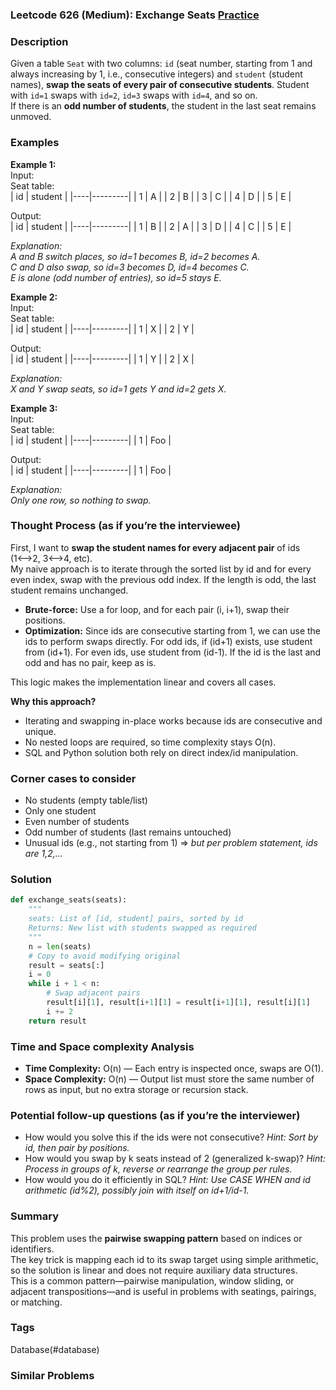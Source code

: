 ### Leetcode 626 (Medium): Exchange Seats [Practice](https://leetcode.com/problems/exchange-seats)

### Description  
Given a table `Seat` with two columns: `id` (seat number, starting from 1 and always increasing by 1, i.e., consecutive integers) and `student` (student names), **swap the seats of every pair of consecutive students**. Student with `id=1` swaps with `id=2`, `id=3` swaps with `id=4`, and so on.  
If there is an **odd number of students**, the student in the last seat remains unmoved.

### Examples  

**Example 1:**  
Input:  
Seat table:  
| id | student |
|----|---------|
| 1  | A       |
| 2  | B       |
| 3  | C       |
| 4  | D       |
| 5  | E       |

Output:  
| id | student |
|----|---------|
| 1  | B       |
| 2  | A       |
| 3  | D       |
| 4  | C       |
| 5  | E       |

*Explanation:  
A and B switch places, so id=1 becomes B, id=2 becomes A.  
C and D also swap, so id=3 becomes D, id=4 becomes C.  
E is alone (odd number of entries), so id=5 stays E.*

**Example 2:**  
Input:  
Seat table:  
| id | student |
|----|---------|
| 1  | X       |
| 2  | Y       |

Output:  
| id | student |
|----|---------|
| 1  | Y       |
| 2  | X       |

*Explanation:  
X and Y swap seats, so id=1 gets Y and id=2 gets X.*

**Example 3:**  
Input:  
Seat table:  
| id | student |
|----|---------|
| 1  | Foo     |

Output:  
| id | student |
|----|---------|
| 1  | Foo     |

*Explanation:  
Only one row, so nothing to swap.*

### Thought Process (as if you’re the interviewee)  

First, I want to **swap the student names for every adjacent pair** of ids (1⟷2, 3⟷4, etc).  
My naive approach is to iterate through the sorted list by id and for every even index, swap with the previous odd index. If the length is odd, the last student remains unchanged.

- **Brute-force:** Use a for loop, and for each pair (i, i+1), swap their positions.
- **Optimization:** Since ids are consecutive starting from 1, we can use the ids to perform swaps directly. For odd ids, if (id+1) exists, use student from (id+1). For even ids, use student from (id-1). If the id is the last and odd and has no pair, keep as is.

This logic makes the implementation linear and covers all cases.

**Why this approach?**  
- Iterating and swapping in-place works because ids are consecutive and unique.
- No nested loops are required, so time complexity stays O(n).
- SQL and Python solution both rely on direct index/id manipulation.

### Corner cases to consider  
- No students (empty table/list)
- Only one student
- Even number of students
- Odd number of students (last remains untouched)
- Unusual ids (e.g., not starting from 1) ⇒ *but per problem statement, ids are 1,2,...*

### Solution

```python
def exchange_seats(seats):
    """
    seats: List of [id, student] pairs, sorted by id
    Returns: New list with students swapped as required
    """
    n = len(seats)
    # Copy to avoid modifying original
    result = seats[:]
    i = 0
    while i + 1 < n:
        # Swap adjacent pairs
        result[i][1], result[i+1][1] = result[i+1][1], result[i][1]
        i += 2
    return result
```

### Time and Space complexity Analysis  

- **Time Complexity:** O(n) — Each entry is inspected once, swaps are O(1).
- **Space Complexity:** O(n) — Output list must store the same number of rows as input, but no extra storage or recursion stack.

### Potential follow-up questions (as if you’re the interviewer)  

- How would you solve this if the ids were not consecutive?
  *Hint: Sort by id, then pair by positions.*
- How would you swap by k seats instead of 2 (generalized k-swap)?
  *Hint: Process in groups of k, reverse or rearrange the group per rules.*
- How would you do it efficiently in SQL?
  *Hint: Use CASE WHEN and id arithmetic (id%2), possibly join with itself on id+1/id-1.*

### Summary  
This problem uses the **pairwise swapping pattern** based on indices or identifiers.  
The key trick is mapping each id to its swap target using simple arithmetic, so the solution is linear and does not require auxiliary data structures.  
This is a common pattern—pairwise manipulation, window sliding, or adjacent transpositions—and is useful in problems with seatings, pairings, or matching.

### Tags
Database(#database)

### Similar Problems
